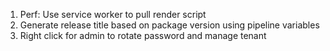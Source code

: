 1. Perf: Use service worker to pull render script
2. Generate release title based on package version using pipeline variables
3. Right click for admin to rotate password and manage tenant
